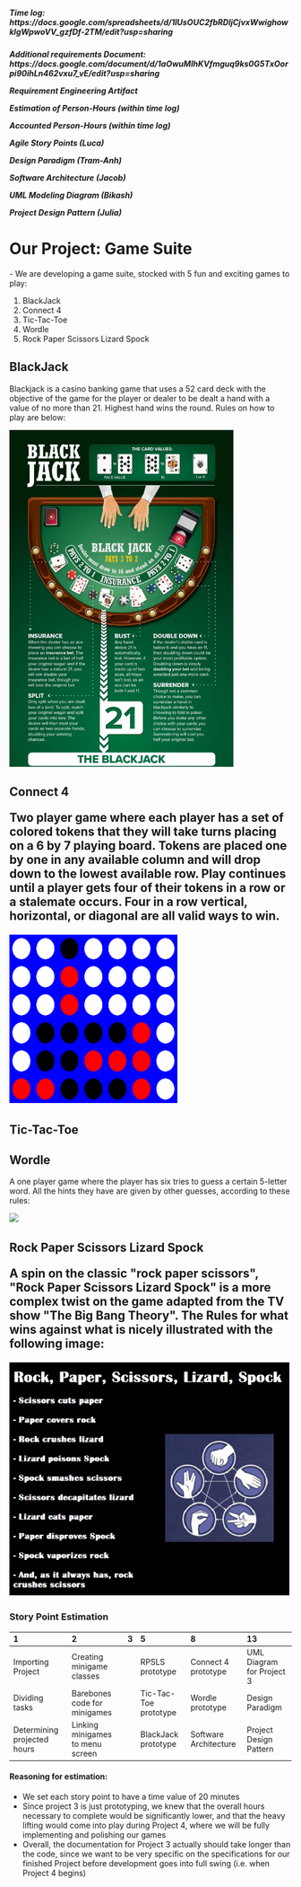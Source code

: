 <h5>Time log: https://docs.google.com/spreadsheets/d/1lUsOUC2fbRDljCjvxWwighowklgWpwoVV_gzfDf-2TM/edit?usp=sharing
<h5>Additional requirements Document: https://docs.google.com/document/d/1aOwuMlhKVfmguq9ks0G5TxOorpi90ihLn462vxu7_vE/edit?usp=sharing

Requirement Engineering Artifact

Estimation of Person-Hours (within time log)

Accounted Person-Hours (within time log)

Agile Story Points (Luca)

Design Paradigm (Tram-Anh)

Software Architecture (Jacob)

UML Modeling Diagram (Bikash)

Project Design Pattern (Julia)

<h1> Our Project: Game Suite </h2>
<p>- We are developing a game suite, stocked with 5 fun and exciting games to play:</P>
<ol>
    <li>BlackJack</li>
    <li>Connect 4</li>
    <li>Tic-Tac-Toe</li>
    <li>Wordle</li>
    <li>Rock Paper Scissors Lizard Spock</li>
</ol>

<h2>BlackJack</h2>
    <p>Blackjack is a casino banking game that uses a 52 card deck with the objective of the game for the player or dealer to be dealt a hand with a value of no more than 21. Highest hand wins the round. Rules on how to play are below:</p>
<img src="blackjack_rules.png" width="400" height="600"/>

<h2>Connect 4
    <p>Two player game where each player has a set of colored tokens that they will take turns placing on a 6 by 7 playing board. Tokens are placed one by one in any available column and will drop down to the lowest available row. Play continues until a player gets four of their tokens in a row or a stalemate occurs. Four in a row vertical, horizontal, or diagonal are all valid ways to win.<p>
<img src="connect4.png" width="300" height="300"/>

<h2>Tic-Tac-Toe</h2>

<h2>Wordle</h2>
<p>A one player game where the player has six tries to guess a certain 5-letter word. All the hints they have are given by other guesses, according to these rules:</p>
<img src = "https://i.inews.co.uk/content/uploads/2022/01/PRI_217279117.jpg" height = 300px />


<h2>Rock Paper Scissors Lizard Spock
    <p>A spin on the classic "rock paper scissors", "Rock Paper Scissors Lizard Spock" is a more complex twist on the game adapted from the TV show "The Big Bang Theory". The Rules for what wins against what is nicely illustrated with the following image:<p>
<img src="RPSLS_rules.png" alt="Rules for Rock Paper Scissors Lizard Spock" width="500"/>

### Story Point Estimation

| 1 | 2 | 3 | 5 | 8 | 13 | 
| :-- | :-- | :-- | :-- | :-- | :-- | 
|Importing Project|Creating minigame classes ||RPSLS prototype|Connect 4 prototype|UML Diagram for Project 3|
|Dividing tasks|Barebones code for minigames||Tic-Tac-Toe prototype|Wordle prototype|Design Paradigm|
|Determining projected hours|Linking minigames to menu screen||BlackJack prototype|Software Architecture|Project Design Pattern|

#### Reasoning for estimation:
- We set each story point to have a time value of 20 minutes
- Since project 3 is just prototyping, we knew that the overall hours necessary to complete would be significantly lower, and that the heavy lifting would come into play during Project 4, where we will be fully implementing and polishing our games
- Overall, the documentation for Project 3 actually should take longer than the code, since we want to be very specific on the specifications for our finished Project before development goes into full swing (i.e. when Project 4 begins)
